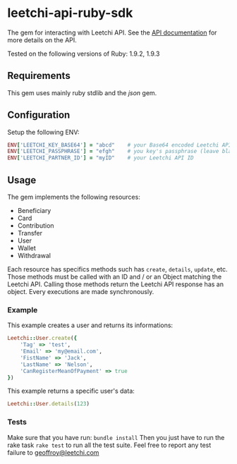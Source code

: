 # leetchi-api-ruby-sdk

The gem for interacting with Leetchi API.
See the [API documentation](http://doc.api.leetchi.com/) for more details on the API.

Tested on the following versions of Ruby: 1.9.2, 1.9.3

## Requirements

This gem uses mainly ruby stdlib and the *json* gem.

## Configuration

Setup the following ENV:

```ruby
ENV['LEETCHI_KEY_BASE64'] = "abcd"    # your Base64 encoded Leetchi API key
ENV['LEETCHI_PASSPHRASE'] = "efgh"    # you key's passphrase (leave blank if none)
ENV['LEETCHI_PARTNER_ID'] = "myID"    # your Leetchi API ID
```

## Usage

The gem implements the following resources:
- Beneficiary
- Card
- Contribution
- Transfer
- User
- Wallet
- Withdrawal

Each resource has specifics methods such has `create`, `details`, `update`, etc. Those methods must be called with an ID and / or an Object matching the Leetchi API. Calling those methods return the Leetchi API response has an object. Every executions are made synchronously.

### Example

This example creates a user and returns its informations:

```ruby
Leetchi::User.create({
    'Tag' => 'test',
    'Email' => 'my@email.com',
    'FistName' => 'Jack',
    'LastName' => 'Nelson',
    'CanRegisterMeanOfPayment' => true
})
```

This example returns a specific user's data:

```ruby
Leetchi::User.details(123)
```

### Tests
Make sure that you have run: ```bundle install```
Then you just have to run the rake task ```rake test``` to run all the test suite.
Feel free to report any test failure to geoffroy@leetchi.com
